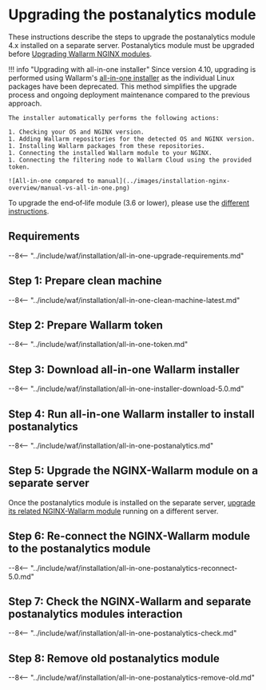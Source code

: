 [docs-module-update]:           nginx-modules.md
[img-wl-console-users]:         ../images/check-users.png 
[img-create-wallarm-node]:      ../images/user-guides/nodes/create-cloud-node.png
[img-attacks-in-interface]:     ../images/admin-guides/test-attacks-quickstart.png
[wallarm-token-types]:          ../user-guides/nodes/nodes.md#api-and-node-tokens-for-node-creation
[tarantool-status]:             ../images/tarantool-status.png
[statistics-service-all-parameters]: ../admin-en/configure-statistics-service.md
[configure-proxy-balancer-instr]:   ../admin-en/configuration-guides/access-to-wallarm-api-via-proxy.md
[ip-lists-docs]:                     ../user-guides/ip-lists/overview.md

# Upgrading the postanalytics module

These instructions describe the steps to upgrade the postanalytics module 4.x installed on a separate server. Postanalytics module must be upgraded before [Upgrading Wallarm NGINX modules][docs-module-update].

!!! info "Upgrading with all-in-one installer"
    Since version 4.10, upgrading is performed using Wallarm's [all-in-one installer](../installation/nginx/all-in-one.md) as the individual Linux packages have been deprecated. This method simplifies the upgrade process and ongoing deployment maintenance compared to the previous approach.
    
    The installer automatically performs the following actions:

    1. Checking your OS and NGINX version.
    1. Adding Wallarm repositories for the detected OS and NGINX version.
    1. Installing Wallarm packages from these repositories.
    1. Connecting the installed Wallarm module to your NGINX.
    1. Connecting the filtering node to Wallarm Cloud using the provided token.

    ![All-in-one compared to manual](../images/installation-nginx-overview/manual-vs-all-in-one.png)

To upgrade the end‑of‑life module (3.6 or lower), please use the [different instructions](older-versions/separate-postanalytics.md).

## Requirements

--8<-- "../include/waf/installation/all-in-one-upgrade-requirements.md"

## Step 1: Prepare clean machine

--8<-- "../include/waf/installation/all-in-one-clean-machine-latest.md"

## Step 2: Prepare Wallarm token

--8<-- "../include/waf/installation/all-in-one-token.md"

## Step 3: Download all-in-one Wallarm installer

--8<-- "../include/waf/installation/all-in-one-installer-download-5.0.md"

## Step 4: Run all-in-one Wallarm installer to install postanalytics

--8<-- "../include/waf/installation/all-in-one-postanalytics.md"

## Step 5: Upgrade the NGINX-Wallarm module on a separate server

Once the postanalytics module is installed on the separate server, [upgrade its related NGINX-Wallarm module](nginx-modules.md) running on a different server.

## Step 6: Re-connect the NGINX-Wallarm module to the postanalytics module

--8<-- "../include/waf/installation/all-in-one-postanalytics-reconnect-5.0.md"

## Step 7: Check the NGINX‑Wallarm and separate postanalytics modules interaction

--8<-- "../include/waf/installation/all-in-one-postanalytics-check.md"

## Step 8: Remove old postanalytics module

--8<-- "../include/waf/installation/all-in-one-postanalytics-remove-old.md"
